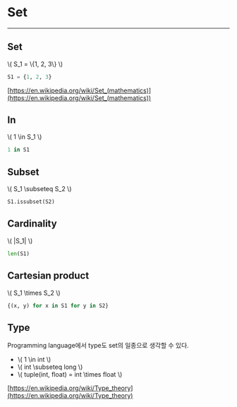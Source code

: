 # Set
---

## Set
\\( S_1 = \\{1, 2, 3\\} \\)
```python
S1 = {1, 2, 3}
```
[https://en.wikipedia.org/wiki/Set_(mathematics)](https://en.wikipedia.org/wiki/Set_(mathematics))

## In
\\( 1 \in S_1 \\)
```python
1 in S1
```

## Subset
\\( S_1 \subseteq S_2 \\)
```python
S1.issubset(S2)
```

## Cardinality
\\( |S_1| \\)
```python
len(S1)
```

## Cartesian product
\\( S_1 \times S_2 \\)
```python
{(x, y) for x in S1 for y in S2}
```

## Type
Programming language에서 type도 set의 일종으로 생각할 수 있다.
* \\( 1 \in int \\)  
* \\( int \subseteq long \\)
* \\( tuple(int, float) = int \times float \\)

[https://en.wikipedia.org/wiki/Type_theory](https://en.wikipedia.org/wiki/Type_theory)